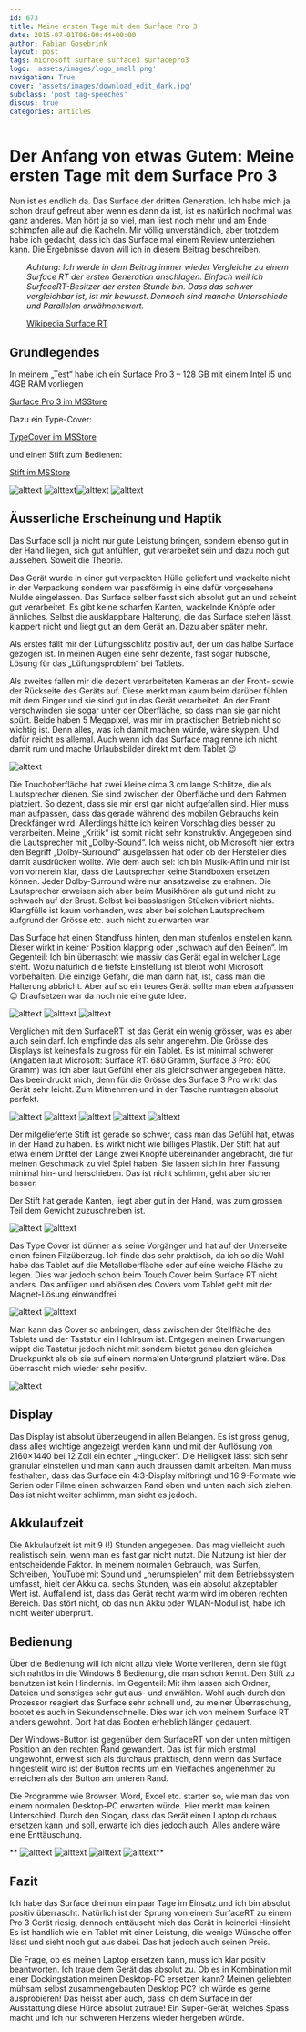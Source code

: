 ```yaml
---
id: 673
title: Meine ersten Tage mit dem Surface Pro 3
date: 2015-07-01T06:00:44+00:00
author: Fabian Gosebrink
layout: post
tags: microsoft surface surface3 surfacepro3 
logo: 'assets/images/logo_small.png'
navigation: True
cover: 'assets/images/download_edit_dark.jpg'
subclass: 'post tag-speeches'
disqus: true
categories: articles
---
```


# Der Anfang von etwas Gutem: Meine ersten Tage mit dem Surface Pro 3

Nun ist es endlich da. Das Surface der dritten Generation. Ich habe mich ja schon drauf gefreut aber wenn es dann da ist, ist es natürlich nochmal was ganz anderes. Man hört ja so viel, man liest noch mehr und am Ende schimpfen alle auf die Kacheln. Mir völlig unverständlich, aber trotzdem habe ich gedacht, dass ich das Surface mal einem Review unterziehen kann. Die Ergebnisse davon will ich in diesem Beitrag beschreiben.

<p style="padding-left: 30px;">
  <em>Achtung: Ich werde in dem Beitrag immer wieder Vergleiche zu einem Surface RT der ersten Generation anschlagen. Einfach weil ich SurfaceRT-Besitzer der ersten Stunde bin. Dass das schwer vergleichbar ist, ist mir bewusst. Dennoch sind manche Unterschiede und Parallelen erwähnenswert.</em>
</p>

<p style="padding-left: 30px;">
  <a href="https://de.wikipedia.org/wiki/Microsoft_Surface#Surface_RT">Wikipedia Surface RT</a>
</p>

## Grundlegendes

In meinem „Test“ habe ich ein Surface Pro 3 &#8211; 128 GB mit einem Intel i5 und 4GB RAM vorliegen
  
[Surface Pro 3 im MSStore](http://www.microsoftstore.com/store/mseea/de_CH/pdp/Surface-Pro-3/productID.300223100?WT.mc_id=SurfaceBG=Surface-Pro-3)
  
Dazu ein Type-Cover:
  
[TypeCover im MSStore](http://www.microsoftstore.com/store/mseea/de_CH/pdp/Surface-3-Type-Cover/productID.314948500)
  
und einen Stift zum Bedienen:
  
[Stift im MSStore](http://www.microsoftstore.com/store/mseea/de_CH/pdp/Surface-Stift/productID.314951700)

![alttext]({{site.baseurl}}assets/articles/2015-06/ea708c02-690e-4689-b4e6-f38a9fe34681.jpg) ![alttext](http://offering.solutions/wp-content/uploads/2015/06/01.jpg)![alttext](http://offering.solutions/wp-content/uploads/2015/06/02.jpg) ![alttext](http://offering.solutions/wp-content/uploads/2015/06/13.jpg)

## Äusserliche Erscheinung und Haptik

Das Surface soll ja nicht nur gute Leistung bringen, sondern ebenso gut in der Hand liegen, sich gut anfühlen, gut verarbeitet sein und dazu noch gut aussehen. Soweit die Theorie.

Das Gerät wurde in einer gut verpackten Hülle geliefert und wackelte nicht in der Verpackung sondern war passförmig in eine dafür vorgesehene Mulde eingelassen. Das Surface selber fasst sich absolut gut an und scheint gut verarbeitet. Es gibt keine scharfen Kanten, wackelnde Knöpfe oder ähnliches. Selbst die ausklappbare Halterung, die das Surface stehen lässt, klappert nicht und liegt gut an dem Gerät an. Dazu aber später mehr.

Als erstes fällt mir der Lüftungsschlitz positiv auf, der um das halbe Surface gezogen ist. In meinen Augen eine sehr dezente, fast sogar hübsche, Lösung für das „Lüftungsproblem“ bei Tablets.

Als zweites fallen mir die dezent verarbeiteten Kameras an der Front- sowie der Rückseite des Geräts auf. Diese merkt man kaum beim darüber fühlen mit dem Finger und sie sind gut in das Gerät verarbeitet. An der Front verschwinden sie sogar unter der Oberfläche, so dass man sie gar nicht spürt. Beide haben 5 Megapixel, was mir im praktischen Betrieb nicht so wichtig ist. Denn alles, was ich damit machen würde, wäre skypen. Und dafür reicht es allemal. Auch wenn ich das Surface mag renne ich nicht damit rum und mache Urlaubsbilder direkt mit dem Tablet 😉

![alttext]({{site.baseurl}}assets/articles/2015-06/d468883e-8dc7-4bba-9398-79e6b6c47994.jpg)

Die Touchoberfläche hat zwei kleine circa 3 cm lange Schlitze, die als Lautsprecher dienen. Sie sind zwischen der Oberfläche und dem Rahmen platziert. So dezent, dass sie mir erst gar nicht aufgefallen sind. Hier muss man aufpassen, dass das gerade während des mobilen Gebrauchs kein Dreckfänger wird. Allerdings hätte ich keinen Vorschlag dies besser zu verarbeiten. Meine „Kritik“ ist somit nicht sehr konstruktiv. Angegeben sind die Lautsprecher mit „Dolby-Sound“. Ich weiss nicht, ob Microsoft hier extra den Begriff „Dolby-Surround“ ausgelassen hat oder ob der Hersteller dies damit ausdrücken wollte. Wie dem auch sei: Ich bin Musik-Affin und mir ist von vornerein klar, dass die Lautsprecher keine Standboxen ersetzen können. Jeder Dolby-Surround wäre nur ansatzweise zu erahnen. Die Lautsprecher erweisen sich aber beim Musikhören als gut und nicht zu schwach auf der Brust. Selbst bei basslastigen Stücken vibriert nichts. Klangfülle ist kaum vorhanden, was aber bei solchen Lautsprechern aufgrund der Grösse etc. auch nicht zu erwarten war.

Das Surface hat einen Standfuss hinten, den man stufenlos einstellen kann. Dieser wirkt in keiner Position klapprig oder „schwach auf den Beinen“. Im Gegenteil: Ich bin überrascht wie massiv das Gerät egal in welcher Lage steht. Wozu natürlich die tiefste Einstellung ist bleibt wohl Microsoft vorbehalten. Die einzige Gefahr, die man dann hat, ist, dass man die Halterung abbricht. Aber auf so ein teures Gerät sollte man eben aufpassen 😉 Draufsetzen war da noch nie eine gute Idee.

![alttext]({{site.baseurl}}assets/articles/2015-06/24a1c935-ffc7-4a12-9ec9-676ad31eed28.jpg) ![alttext](http://offering.solutions/wp-content/uploads/2015/06/08.jpg) ![alttext](http://offering.solutions/wp-content/uploads/2015/06/07.jpg)

Verglichen mit dem SurfaceRT ist das Gerät ein wenig grösser, was es aber auch sein darf. Ich empfinde das als sehr angenehm. Die Grösse des Displays ist keinesfalls zu gross für ein Tablet. Es ist minimal schwerer (Angaben laut Microsoft: Surface RT: 680 Gramm, Surface 3 Pro: 800 Gramm) was ich aber laut Gefühl eher als gleichschwer angegeben hätte. Das beeindruckt mich, denn für die Grösse des Surface 3 Pro wirkt das Gerät sehr leicht. Zum Mitnehmen und in der Tasche rumtragen absolut perfekt.

![alttext]({{site.baseurl}}assets/articles/2015-06/e1322554-5955-4307-bf8c-2f5513fd428d.jpg) ![alttext](http://offering.solutions/wp-content/uploads/2015/06/22.jpg) ![alttext](http://offering.solutions/wp-content/uploads/2015/06/18.jpg) ![alttext](http://offering.solutions/wp-content/uploads/2015/06/17.jpg) ![alttext](http://offering.solutions/wp-content/uploads/2015/06/16.jpg)

Der mitgelieferte Stift ist gerade so schwer, dass man das Gefühl hat, etwas in der Hand zu haben. Es wirkt nicht wie billiges Plastik. Der Stift hat auf etwa einem Drittel der Länge zwei Knöpfe übereinander angebracht, die für meinen Geschmack zu viel Spiel haben. Sie lassen sich in ihrer Fassung minimal hin- und herschieben. Das ist nicht schlimm, geht aber sicher besser.

Der Stift hat gerade Kanten, liegt aber gut in der Hand, was zum grossen Teil dem Gewicht zuzuschreiben ist.

![alttext]({{site.baseurl}}assets/articles/2015-06/7add9f2d-6232-44a3-a47e-4958430d34c3.jpg) ![alttext](http://offering.solutions/wp-content/uploads/2015/06/21.jpg)

Das Type Cover ist dünner als seine Vorgänger und hat auf der Unterseite einen feinen Filzüberzug. Ich finde das sehr praktisch, da ich so die Wahl habe das Tablet auf die Metalloberfläche oder auf eine weiche Fläche zu legen. Dies war jedoch schon beim Touch Cover beim Surface RT nicht anders. Das anfügen und ablösen des Covers vom Tablet geht mit der Magnet-Lösung einwandfrei.

![alttext]({{site.baseurl}}assets/articles/2015-06/11b48014-e059-4526-bbbf-7e11b3a19c43.jpg) ![alttext](http://offering.solutions/wp-content/uploads/2015/06/14.jpg)

Man kann das Cover so anbringen, dass zwischen der Stellfläche des Tablets und der Tastatur ein Hohlraum ist. Entgegen meinen Erwartungen wippt die Tastatur jedoch nicht mit sondern bietet genau den gleichen Druckpunkt als ob sie auf einem normalen Untergrund platziert wäre. Das überrascht mich wieder sehr positiv.

![alttext]({{site.baseurl}}assets/articles/2015-06/6dfaa60d-54b8-4911-af5a-600828eaa093.jpg)

## Display

Das Display ist absolut überzeugend in allen Belangen. Es ist gross genug, dass alles wichtige angezeigt werden kann und mit der Auflösung von 2160&#215;1440 bei 12 Zoll ein echter „Hingucker“. Die Helligkeit lässt sich sehr granular einstellen und man kann auch draussen damit arbeiten. Man muss festhalten, dass das Surface ein 4:3-Display mitbringt und 16:9-Formate wie Serien oder Filme einen schwarzen Rand oben und unten nach sich ziehen. Das ist nicht weiter schlimm, man sieht es jedoch.

## Akkulaufzeit

Die Akkulaufzeit ist mit 9 (!) Stunden angegeben. Das mag vielleicht auch realistisch sein, wenn man es fast gar nicht nutzt. Die Nutzung ist hier der entscheidende Faktor. In meinem normalen Gebrauch, was Surfen, Schreiben, YouTube mit Sound und „herumspielen“ mit dem Betriebssystem umfasst, hielt der Akku ca. sechs Stunden, was ein absolut akzeptabler Wert ist. Auffallend ist, dass das Gerät recht warm wird im oberen rechten Bereich. Das stört nicht, ob das nun Akku oder WLAN-Modul ist, habe ich nicht weiter überprüft.

## Bedienung

Über die Bedienung will ich nicht allzu viele Worte verlieren, denn sie fügt sich nahtlos in die Windows 8 Bedienung, die man schon kennt. Den Stift zu benutzen ist kein Hindernis. Im Gegenteil: Mit ihm lassen sich Ordner, Dateien und sonstiges sehr gut aus- und anwählen. Wohl auch durch den Prozessor reagiert das Surface sehr schnell und, zu meiner Überraschung, bootet es auch in Sekundenschnelle. Dies war ich von meinem Surface RT anders gewohnt. Dort hat das Booten erheblich länger gedauert.

Der Windows-Button ist gegenüber dem SurfaceRT von der unten mittigen Position an den rechten Rand gewandert. Das ist für mich erstmal ungewohnt, erweist sich als durchaus praktisch, denn wenn das Surface hingestellt wird ist der Button rechts um ein Vielfaches angenehmer zu erreichen als der Button am unteren Rand.

Die Programme wie Browser, Word, Excel etc. starten so, wie man das von einem normalen Desktop-PC erwarten würde. Hier merkt man keinen Unterschied. Durch den Slogan, dass das Gerät einen Laptop durchaus ersetzen kann und soll, erwarte ich dies jedoch auch. Alles andere wäre eine Enttäuschung.

** ![alttext]({{site.baseurl}}assets/articles/2015-06/dff5e1ca-92c6-4039-8ee1-43a66cb55836.jpg) ![alttext](http://offering.solutions/wp-content/uploads/2015/06/11.jpg) ![alttext](http://offering.solutions/wp-content/uploads/2015/06/06.jpg) ![alttext](http://offering.solutions/wp-content/uploads/2015/06/04.jpg)**

## Fazit

Ich habe das Surface drei nun ein paar Tage im Einsatz und ich bin absolut positiv überrascht. Natürlich ist der Sprung von einem SurfaceRT zu einem Pro 3 Gerät riesig, dennoch enttäuscht mich das Gerät in keinerlei Hinsicht. Es ist handlich wie ein Tablet mit einer Leistung, die wenige Wünsche offen lässt und sieht noch gut aus dabei. Das hat jedoch auch seinen Preis.

Die Frage, ob es meinen Laptop ersetzen kann, muss ich klar positiv beantworten. Ich traue dem Gerät das absolut zu. Ob es in Kombination mit einer Dockingstation meinen Desktop-PC ersetzen kann? Meinen geliebten mühsam selbst zusammengebauten Desktop PC? Ich würde es gerne ausprobieren! Das heisst aber auch, dass ich dem Surface in der Ausstattung diese Hürde absolut zutraue! Ein Super-Gerät, welches Spass macht und ich nur schweren Herzens wieder hergeben würde.
